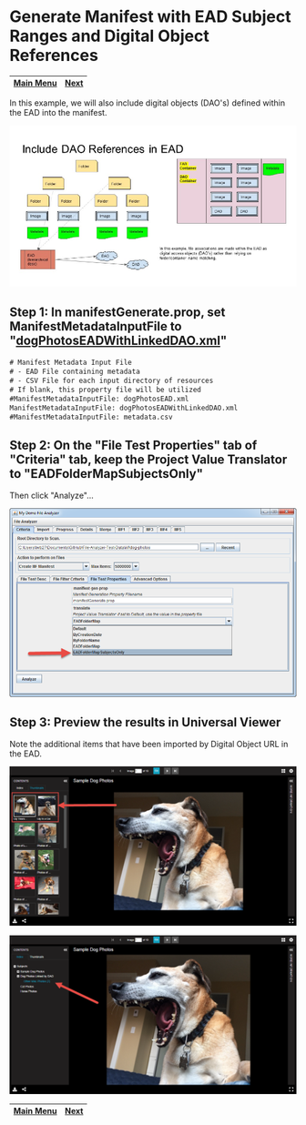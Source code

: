 # Generate Manifest with EAD Subject Ranges and Digital Object References

[Main Menu](README.md) | [Next](demo8.md) 
------------------------- | ------------------------- 

In this example, we will also include digital objects (DAO's) defined within the EAD into the manifest.

![Index by EAD and DAO](tutorial-screenshots/IIIFScenarios/Slide8.JPG)

## Step 1: In manifestGenerate.prop, set ManifestMetadataInputFile to "[dogPhotosEADWithLinkedDAO.xml](dog-photos/dogPhotosEADWithLinkedDAO.xml#L135-L145)"

    # Manifest Metadata Input File
    # - EAD File containing metadata
    # - CSV File for each input directory of resources
    # If blank, this property file will be utilized
    #ManifestMetadataInputFile: dogPhotosEAD.xml
    ManifestMetadataInputFile: dogPhotosEADWithLinkedDAO.xml
    #ManifestMetadataInputFile: metadata.csv

## Step 2: On the "File Test Properties" tab of "Criteria" tab, keep the Project Value Translator to "EADFolderMapSubjectsOnly"

Then click "Analyze"...

![Screenshot](tutorial-screenshots/fad7.png)

## Step 3: Preview the results in Universal Viewer

Note the additional items that have been imported by Digital Object URL in the EAD.

![Screenshot](tutorial-screenshots/uv7.png)

![Screenshot](tutorial-screenshots/uv7a.png)

[Main Menu](README.md) | [Next](demo8.md) 
------------------------- | ------------------------- 
